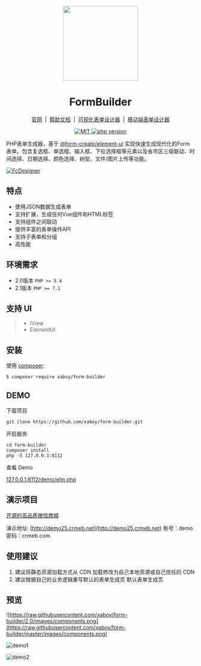 <p align="center">
    <a href="https://github.com/xaboy/form-builder">
        <img width="200" src="https://php.form-create.com/form-builder.png">
    </a>
</p>
<h1 align="center">FormBuilder</h1>
<p align="center">
    <a href="https://www.form-create.com/" target="_blank">官网</a>
    <span>&nbsp;|&nbsp;</span>
    <a href="https://php.form-create.com" target="_blank">帮助文档</a>
    <span>&nbsp;|&nbsp;</span>
    <a href="https://pro.form-create.com/view/" target="_blank">可视化表单设计器</a>
    <span>&nbsp;|&nbsp;</span>
    <a href="https://pro.form-create.com/mobile/" target="_blank">移动端表单设计器</a>
</p>
<p align="center">
  <a href="https://github.com/xaboy/form-builder">
    <img src="https://img.shields.io/badge/License-MIT-yellow.svg" alt="MIT" />
  </a>
  <a href="https://packagist.org/packages/xaboy/form-builder">
    <img src="https://img.shields.io/packagist/php-v/xaboy/form-builder.svg" alt="php version" />
  </a>
</p>

PHP表单生成器，基于 [@form-create/element-ui](https://github.com/xaboy/form-create) 实现快速生成现代化的Form表单。包含复选框、单选框、输入框、下拉选择框等元素以及省市区三级联动、时间选择、日期选择、颜色选择、树型、文件/图片上传等功能。

[![FcDesigner](https://static.form-create.com/file/img/banner-m2.jpg)](https://pro.form-create.com/view)

## 特点
- 使用JSON数据生成表单
- 支持扩展，生成任何Vue组件和HTML标签
- 支持组件之间联动
- 提供丰富的表单操作API
- 支持子表单和分组
- 高性能

## 环境需求

- 2.0版本 `PHP >= 5.4`
- 2.1版本 `PHP >= 7.1`

## 支持 UI

>  - IView
>  - ElementUI

## 安装

使用 [composer](http://getcomposer.org/):

```shell
$ composer require xaboy/form-builder
```

## DEMO
下载项目

```shell
git clone https://github.com/xaboy/form-builder.git
```
开启服务

```shell
cd form-builder
composer install
php -S 127.0.0.1:8112
```
查看 Demo

[127.0.0.1:8112/demo/elm.php](127.0.0.1:8112/demo/elm.php)

## 演示项目
[开源的高品质微信商城](http://github.crmeb.net/u/xaboy)

演示地址: [http://demo25.crmeb.net](http://demo25.crmeb.net) 账号：demo 密码：crmeb.com

## 使用建议
1. 建议将静态资源加载方式从 CDN 加载修改为自己本地资源或自己信任的 CDN
2. 建议根据自己的业务逻辑重写默认的表单生成页 默认表单生成页


## 预览

![https://raw.githubusercontent.com/xaboy/form-builder/2.0/images/components.png](https://raw.githubusercontent.com/xaboy/form-builder/master/images/components.png)

![demo1](https://raw.githubusercontent.com/xaboy/form-create/dev/images/demo-live3.gif)

![demo2](https://github.com/xaboy/form-create/raw/dev/images/demo-group.gif?raw=true)
